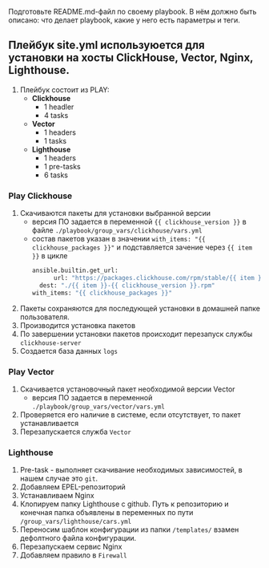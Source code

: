 Подготовьте README.md-файл по своему playbook. В нём должно быть описано: что делает playbook, какие у него есть параметры и теги.
## Плейбук site.yml используюется для установки на хосты ClickHouse, Vector, Nginx, Lighthouse.

1. Плейбук состоит из PLAY:
    * **Clickhouse**
        * 1 headler  
        * 4 tasks  
    * **Vector**
      * 1 headers
      * 1 tasks 
    * **Lighthouse**
      * 1 headers
      * 1 pre-tasks
      * 6 tasks

### **Play Clickhouse**
1. Скачиваются пакеты для установки выбранной версии
    * версия ПО задается в переменной `{{ clickhouse_version }}` в файле `./playbook/group_vars/clickhouse/vars.yml`
    * состав пакетов указан в значении `with_items: "{{ clickhouse_packages }}"` и подставляется зачение через `{{ item }}` в цикле
      ```bash
      ansible.builtin.get_url:
            url: "https://packages.clickhouse.com/rpm/stable/{{ item }}-{{ clickhouse_version }}.x86_64.rpm"
        dest: "./{{ item }}-{{ clickhouse_version }}.rpm"
      with_items: "{{ clickhouse_packages }}"
      ```
4. Пакеты сохраняются для последующей установки в домашней папке пользователя. 
5. Производится установка пакетов
6. По завершении установки пакетов происходит перезапуск службы `clickhouse-server`
7. Создается база данных `logs`
   
### **Play Vector**
1.  Скачивается установочный пакет необходимой версии Vector
    * версия ПО задается в переменной `./playbook/group_vars/vector/vars.yml`
9.  Проверяется его наличие в системе, если отсутствует, то пакет устанавливается
10. Перезапускается служба `Vector`

### **Lighthouse**
1. Pre-task - выполняет скачивание необходимых зависимостей, в нашем случае это `git`.
2. Добавляем EPEL-репозиторий
3. Устанавливаем Nginx
4. Клопируем папку Lighthouse с github. Путь к репозиторию и конечная папка объявлены в переменных по пути `/group_vars/lighthouse/cars.yml`
5. Переносим шаблон конфигурации из папки `/templates/` взамен дефолтного файла конфигурации. 
6. Перезапускаем сервис Nginx
7. Добавляем правило в `Firewall` 
   

